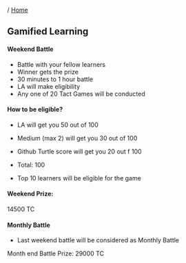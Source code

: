 / [Home](index.md)

## Gamified Learning


#### Weekend Battle

- Battle with your fellow learners
- Winner gets the prize
- 30 minutes to 1 hour battle
- LA will make eligibility
- Any one of 20 Tact Games will be conducted


#### How to be eligible?
- LA will get you 50 out of 100
- Medium (max 2) will get you 30 out of 100
- Github Turtle score will get you 20 out f 100
- Total: 100

- Top 10 learners will be eligible for the game

#### Weekend Prize:
14500 TC




#### Monthly Battle
- Last weekend battle will be considered as Monthly Battle

Month end Battle Prize:
29000 TC

